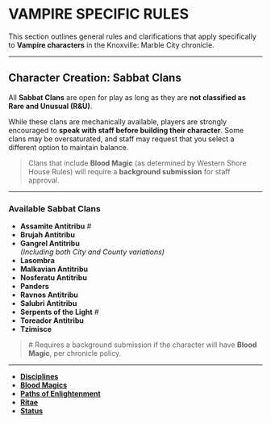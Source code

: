 # VAMPIRE SPECIFIC RULES  

This section outlines general rules and clarifications that apply specifically to **Vampire characters** in the Knoxville: Marble City chronicle.

---

## Character Creation: Sabbat Clans

All **Sabbat Clans** are open for play as long as they are **not classified as Rare and Unusual (R&U)**.

While these clans are mechanically available, players are strongly encouraged to **speak with staff before building their character**. Some clans may be oversaturated, and staff may request that you select a different option to maintain balance.

> Clans that include **Blood Magic** (as determined by Western Shore House Rules) will require a **background submission** for staff approval.

---

### Available Sabbat Clans

- **Assamite Antitribu** \#
- **Brujah Antitribu**
- **Gangrel Antitribu**  
  *(Including both City and County variations)*
- **Lasombra**
- **Malkavian Antitribu**
- **Nosferatu Antitribu**
- **Panders**
- **Ravnos Antitribu**
- **Salubri Antitribu**
- **Serpents of the Light** \#
- **Toreador Antitribu**
- **Tzimisce**

> \# Requires a background submission if the character will have **Blood Magic**, per chronicle policy.

---


- [**Disciplines**](./DISCIPLINES.md)
- [**Blood Magics**](./BLOOD-MAGIC.md)
- [**Paths of Enlightenment**](./PATHS.md)
- [**Ritae**](./RITAE.md)
- [**Status**](./STATUS.md)
